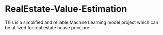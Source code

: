 # RealEstate-Value-Estimation
This is a simplified and reliable Machine Learning model project which can be utilized for real estate house price pre